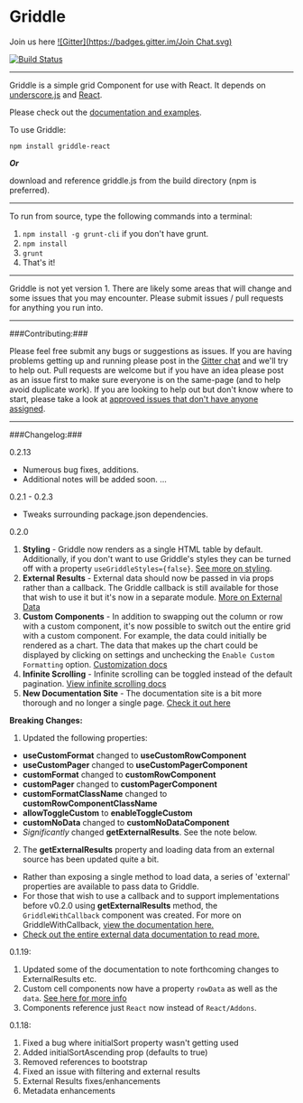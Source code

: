 Griddle
=======
Join us here [![Gitter](https://badges.gitter.im/Join Chat.svg)](https://gitter.im/DynamicTyped/Griddle?utm_source=badge&utm_medium=badge&utm_campaign=pr-badge&utm_content=badge)

[![Build Status](https://travis-ci.org/GriddleGriddle/Griddle.svg?branch=master)](https://travis-ci.org/GriddleGriddle/Griddle)

----------

Griddle is a simple grid Component for use with React. It depends on [underscore.js](http://underscorejs.org/) and [React](http://facebook.github.io/react/).

Please check out the [documentation and examples](http://dynamictyped.github.io/Griddle).

To use Griddle:

`npm install griddle-react`

***Or***

download and reference griddle.js from the build directory (npm is preferred).

----------

To run from source, type the following commands into a terminal:

1. `npm install -g grunt-cli` if you don't have grunt.
2. `npm install`
3. `grunt`
4. That's it!

----------

Griddle is not yet version 1. There are likely some areas that will change and some issues that you may encounter. Please submit issues / pull requests for anything you run into.

----------
###Contributing:###

Please feel free submit any bugs or suggestions as issues. If you are having problems getting up and running please post in the [Gitter chat](https://gitter.im/DynamicTyped/Griddle) and we'll try to help out. Pull requests are welcome but if you have an idea please post as an issue first to make sure everyone is on the same-page (and to help avoid duplicate work). If you are looking to help out but don't know where to start, please take a look at [approved issues that don't have anyone assigned](https://github.com/dynamictyped/griddle/issues?q=is%3Aopen+is%3Aissue+label%3Aapproved+no%3Aassignee).

----------
###Changelog:###

0.2.13
- Numerous bug fixes, additions.
- Additional notes will be added soon.
...

0.2.1 - 0.2.3
- Tweaks surrounding package.json dependencies.

0.2.0

1. __Styling__ - Griddle now renders as a single HTML table by default. Additionally, if you don't want to use Griddle's styles they can be turned off with a property `useGriddleStyles={false}`. [See more on styling](http://dynamictyped.github.io/Griddle/styling.html).
1. __External Results__ - External data should now be passed in via props rather than a callback. The Griddle callback is still available for those that wish to use it but it's now in a separate module. [More on External Data](http://dynamictyped.github.io/Griddle/externalData.html)
1. __Custom Components__ - In addition to swapping out the column or row with a custom component, it's now possible to switch out the entire grid with a custom component. For example, the data could initially be rendered as a chart. The data that makes up the chart could be displayed by clicking on settings and unchecking the `Enable Custom Formatting` option. [Customization docs](http://dynamictyped.github.io/Griddle/customization.html#custom-grid-format)
1. __Infinite Scrolling__ - Infinite scrolling can be toggled instead of the default pagination. [View infinite scrolling docs](http://dynamictyped.github.io/Griddle/infiniteScroll.html)  
1. __New Documentation Site__ - The documentation site is a bit more thorough and no longer a single page. [Check it out here](http://dynamictyped.github.io/Griddle)

__Breaking Changes:__

1. Updated the following properties:
 - **useCustomFormat** changed to **useCustomRowComponent**
 - **useCustomPager** changed to **useCustomPagerComponent**
 - **customFormat** changed to **customRowComponent**
 - **customPager** changed to **customPagerComponent**
 - **customFormatClassName** changed to **customRowComponentClassName**
 - **allowToggleCustom** to **enableToggleCustom**
 - **customNoData** changed to **customNoDataComponent**
 - *Significantly* changed **getExternalResults**. See the note below.
2. The **getExternalResults** property and loading data from an external source has been updated quite a bit.
 - Rather than exposing a single method to load data, a series of 'external' properties are available to pass data to Griddle.
 - For those that wish to use a callback and to support implementations before v0.2.0 using **getExternalResults** method, the `GriddleWithCallback` component was created. For more on GriddleWithCallback, [view the documentation here.](http://dynamictyped.github.io/Griddle/externalData.html#griddle-with-callback)
 - [Check out the entire external data documentation to read more.](http://dynamictyped.github.io/Griddle/externalData.html)


0.1.19:

1. Updated some of the documentation to note forthcoming changes to ExternalResults etc.
2. Custom cell components now have a property  `rowData` as well as the `data`. [See here for more info](https://github.com/DynamicTyped/Griddle/issues/32)
3. Components reference just `React` now instead of `React/Addons`.

0.1.18:

1. Fixed a bug where initialSort property wasn't getting used
2. Added initialSortAscending prop (defaults to true)
3. Removed references to bootstrap
4. Fixed an issue with filtering and external results
5. External Results fixes/enhancements
6. Metadata enhancements
